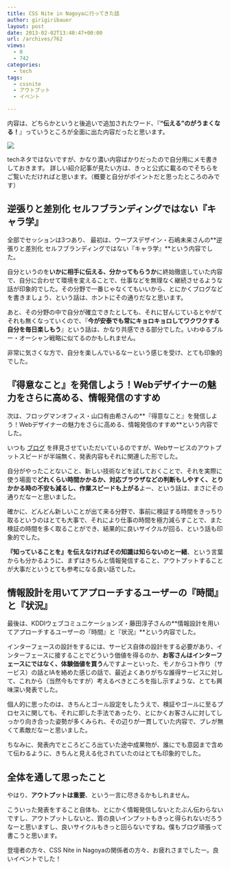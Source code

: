 ```yaml
---
title: CSS Nite in Nagoyaに行ってきた話
author: girigiribauer
layout: post
date: 2013-02-02T13:40:47+00:00
url: /archives/762
views:
  - 0
  - 742
categories:
  - tech
tags:
  - cssnite
  - アウトプット
  - イベント

---
```

内容は、どちらかというと後追いで追加されたワード、『**&#8220;伝える&#8221;のがうまくなる！**』っていうところが全面に出た内容だったと思います。

![][1]

techネタではないですが、かなり濃い内容ばかりだったので自分用にメモ書きしておきます。 詳しい紹介記事が見たい方は、きっと公式に載るのでそちらをご覧いただければと思います。（概要と自分がポイントだと思ったところのみです）

## 逆張りと差別化 セルフブランディングではない『キャラ学』

全部でセッションは3つあり、 最初は、ウープスデザイン・石嶋未来さんの**逆張りと差別化 セルフブランディングではない『キャラ学』**という内容でした。

自分というのを**いかに相手に伝える、分かってもらうか**に終始徹底していた内容で、自分に合わせて環境を変えることで、仕事などを無理なく継続させるような話が印象的でした。その分野で一番じゃなくてもいいから、とにかくブログなどを書きましょう、という話は、ホントにその通りだなと思います。

あと、その分野の中で自分が確立できたとしても、それに甘んじているとやがてそれも無くなっていくので、『**今が安泰でも常にキョロキョロしてワクワクする自分を毎日楽しもう**』という話は、かなり共感できる部分でした。いわゆるブルー・オーシャン戦略に似てるのかもしれません。

非常に気さくな方で、自分を楽しんでいるなーという感じを受け、とても印象的でした。

## 『得意なこと』を発信しよう！Webデザイナーの魅力をさらに高める、情報発信のすすめ

次は、フロッグマンオフィス・山口有由希さんの**『得意なこと』を発信しよう！Webデザイナーの魅力をさらに高める、情報発信のすすめ**という内容でした。

いつも [ブログ][2] を拝見させていただいているのですが、Webサービスのアウトプットスピードが半端無く、発表内容もそれに関連した形でした。

自分がやったことないこと、新しい技術などを試しておくことで、それを実際に使う場面で**どれくらい時間かかるか、対応ブラウザなどの判断もしやすく、とりかかる時の不安も減るし、作業スピードも上がる**よー、という話は、まさにその通りだなーと思いました。

確かに、どんどん新しいことが出て来る分野で、事前に検証する時間をきっちり取るというのはとても大事で、それにより仕事の時間を極力減らすことで、また検証の時間を多く取ることができ、結果的に良いサイクルが回る、という話も印象的でした。

**『知っていることを』を伝えなければその知識は知らないのと一緒**、という言葉からも分かるように、まずはきちんと情報発信すること、アウトプットすることが大事だというとても参考になる良い話でした。

## 情報設計を用いてアプローチするユーザーの『時間』と『状況』

最後は、KDDIウェブコミュニケーションズ・藤田淳子さんの**情報設計を用いてアプローチするユーザーの『時間』と『状況』**という内容でした。

インターフェースの設計をするには、サービス自体の設計をする必要があり、インターフェースに接することでどういう価値を得るのか、**お客さんはインターフェースにではなく、体験価値を買う**んですよーといった、モノからコト作り（サービス）の話とIAを絡めた感じの話で、最近よくありがちな誰得サービスに対して、これから（当然今もですが）考えるべきところを指し示すような、とても興味深い発表でした。

個人的に思ったのは、きちんとゴール設定をしたうえで、検証やゴールに至るプロセスに関しても、それに即した手法であったり、とにかくお客さんに対してしっかり向き合った姿勢が多くみられ、その辺りが一貫していた内容で、ブレが無くて素敵だなーと思いました。

ちなみに、発表内でところどころ出ていた途中成果物が、誰にでも意図まで含めて伝わるように、きちんと見える化されていたのはとても印象的でした。

## 全体を通して思ったこと

やはり、**アウトプットは重要**、という一言に尽きるかもしれません。

こういった発表をすること自体も、とにかく情報発信しないとたぶん伝わらないですし、アウトプットしないと、質の良いインプットもきっと得られないだろうなーと思いますし、良いサイクルもきっと回らないですね。僕もブログ頑張って書こうと思います。

登壇者の方々、CSS Nite in Nagoyaの関係者の方々、お疲れさまでしたー。良いイベントでした！

 [1]: /img/2013/02/cssnitenagoya01.png
 [2]: http://blog.v-colors.com/

